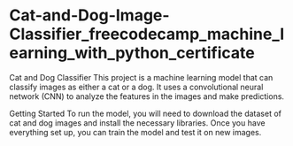 # Cat-and-Dog-Image-Classifier_freecodecamp_machine_learning_with_python_certificate
Cat and Dog Classifier
This project is a machine learning model that can classify images as either a cat or a dog. It uses a convolutional neural network (CNN) to analyze the features in the images and make predictions.

Getting Started
To run the model, you will need to download the dataset of cat and dog images and install the necessary libraries. Once you have everything set up, you can train the model and test it on new images.
